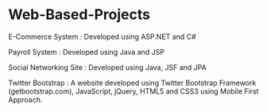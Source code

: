Web-Based-Projects
==================


E-Commerce System : Developed using ASP.NET and C#

Payroll System : Developed using Java and JSP

Social Networking Site : Developed using Java, JSF and JPA

Twitter Bootstrap : A website developed using Twitter Bootstrap Framework (getbootstrap.com), JavaScript, jQuery, HTML5 and CSS3 using Mobile First Approach.
